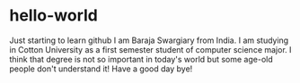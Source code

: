 # hello-world
Just starting to learn github
I am Baraja Swargiary from India. I am studying in Cotton University as a first semester student of computer science major.
I think that degree is not so important in today's world but some age-old people don't understand it!
Have a good day bye!

